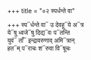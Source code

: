 +++
title = "०२ स्पर्धन्ते वा"

+++
स्प᳓र्धन्ते वा᳓ उ देवहू᳓ये अ᳓त्र  
ये᳓षु ध्वजे᳓षु दिद्य᳓वः प᳓तन्ति  
युवं᳓ ताँ᳓ इन्द्रावरुणाव् अमि᳓त्रान्  
हत᳓म् प᳓राचः श᳓रुवा वि᳓षूचः